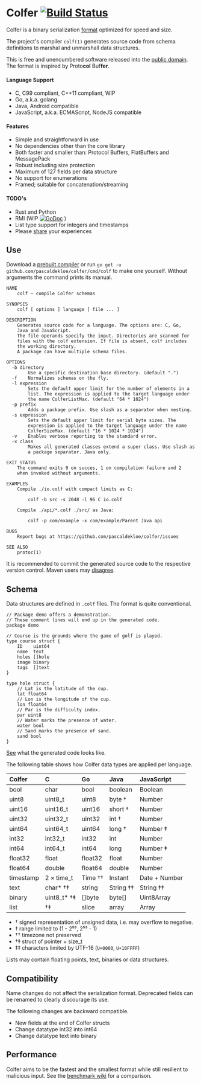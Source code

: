 # Colfer [![Build Status](https://travis-ci.org/pascaldekloe/colfer.svg?branch=master)](https://travis-ci.org/pascaldekloe/colfer)

Colfer is a binary serialization [format](https://github.com/pascaldekloe/colfer/wiki/Spec) optimized for speed and
size.

The project's compiler `colf(1)` generates source code from schema definitions
to marshal and unmarshall data structures.

This is free and unencumbered software released into the
[public domain](http://creativecommons.org/publicdomain/zero/1.0).
The format is inspired by Proto**col** Buf**fer**.


#### Language Support

* C, C99 compliant, C++11 compliant, WIP
* Go, a.k.a. golang
* Java, Android compatible
* JavaScript, a.k.a. ECMAScript, NodeJS compatible

#### Features

* Simple and straightforward in use
* No dependencies other than the core library
* Both faster and smaller than: Protocol Buffers, FlatBuffers and MessagePack
* Robust including size protection
* Maximum of 127 fields per data structure
* No support for enumerations
* Framed; suitable for concatenation/streaming

#### TODO's

* Rust and Python
* RMI (WIP
[![GoDoc](https://godoc.org/github.com/pascaldekloe/colfer/rpc?status.svg)](https://godoc.org/github.com/pascaldekloe/colfer/rpc)
)
* List type support for integers and timestamps
* Please [share](https://github.com/pascaldekloe/colfer/wiki/Users#production-use) your experiences



## Use

Download a [prebuilt compiler](https://github.com/pascaldekloe/colfer/releases)
or run `go get -u github.com/pascaldekloe/colfer/cmd/colf` to make one yourself.
Without arguments the command prints its manual.

```
NAME
	colf — compile Colfer schemas

SYNOPSIS
	colf [ options ] language [ file ... ]

DESCRIPTION
	Generates source code for a language. The options are: C, Go,
	Java and JavaScript.
	The file operands specify the input. Directories are scanned for
	files with the colf extension. If file is absent, colf includes
	the working directory.
	A package can have multiple schema files.

OPTIONS
  -b directory
    	Use a specific destination base directory. (default ".")
  -f	Normalizes schemas on the fly.
  -l expression
    	Sets the default upper limit for the number of elements in a
    	list. The expression is applied to the target language under
    	the name ColferListMax. (default "64 * 1024")
  -p prefix
    	Adds a package prefix. Use slash as a separator when nesting.
  -s expression
    	Sets the default upper limit for serial byte sizes. The
    	expression is applied to the target language under the name
    	ColferSizeMax. (default "16 * 1024 * 1024")
  -v	Enables verbose reporting to the standard error.
  -x class
    	Makes all generated classes extend a super class. Use slash as
    	a package separator. Java only.

EXIT STATUS
	The command exits 0 on succes, 1 on compilation failure and 2
	when invoked without arguments.

EXAMPLES
	Compile ./io.colf with compact limits as C:

		colf -b src -s 2048 -l 96 C io.colf

	Compile ./api/*.colf ./src/ as Java:

		colf -p com/example -x com/example/Parent Java api

BUGS
	Report bugs at https://github.com/pascaldekloe/colfer/issues

SEE ALSO
	protoc(1)
```


It is recommended to commit the generated source code to the respective version
control.
Maven users may [disagree](https://github.com/pascaldekloe/colfer/wiki/Java#maven).



## Schema

Data structures are defined in `.colf` files. The format is quite conventional.

```
// Package demo offers a demonstration.
// These comment lines will end up in the generated code.
package demo

// Course is the grounds where the game of golf is played.
type course struct {
	ID    uint64
	name  text
	holes []hole
	image binary
	tags  []text
}

type hole struct {
	// Lat is the latitude of the cup.
	lat float64
	// Lon is the longitude of the cup.
	lon float64
	// Par is the difficulty index.
	par uint8
	// Water marks the presence of water.
	water bool
	// Sand marks the presence of sand.
	sand bool
}
```

[See](https://gist.github.com/pascaldekloe/f5f15729cceefe430c9858d58e0dd1a3)
what the generated code looks like.

The following table shows how Colfer data types are applied per language.

| Colfer	| C		| Go		| Java		| JavaScript	|
|:--------------|:--------------|:--------------|:--------------|:--------------|
| bool		| char		| bool		| boolean	| Boolean	|
| uint8		| uint8_t	| uint8		| byte †	| Number	|
| uint16	| uint16_t	| uint16	| short †	| Number	|
| uint32	| uint32_t	| uint32	| int †		| Number	|
| uint64	| uint64_t	| uint64	| long †	| Number ‡	|
| int32		| int32_t	| int32		| int		| Number	|
| int64		| int64_t	| int64		| long		| Number ‡	|
| float32	| float		| float32	| float		| Number	|
| float64	| double	| float64	| double	| Number	|
| timestamp	| 2 × time_t	| Time ††	| Instant	| Date + Number	|
| text		| char* †‡	| string	| String ‡‡	| String ‡‡	|
| binary	| uint8_t* †‡ 	| []byte	| byte[]	| Uint8Array	|
| list		| †‡		| slice		| array		| Array		|

* † signed representation of unsigned data, i.e. may overflow to negative.
* ‡ range limited to (1 - 2⁵³, 2⁵³ - 1)
* †† timezone not preserved
* †‡ struct of pointer + size_t
* ‡‡ characters limited by UTF-16 (`U+0000`, `U+10FFFF`)

Lists may contain floating points, text, binaries or data structures.


## Compatibility

Name changes do not affect the serialization format. Deprecated fields can be
renamed to clearly discourage its use.

The following changes are backward compatible.
* New fields at the end of Colfer structs
* Change datatype int32 into int64
* Change datatype text into binary



## Performance

Colfer aims to be the fastest and the smallest format while still resilient to malicious input. See the [benchmark wiki](https://github.com/pascaldekloe/colfer/wiki/Benchmark) for a comparison.
